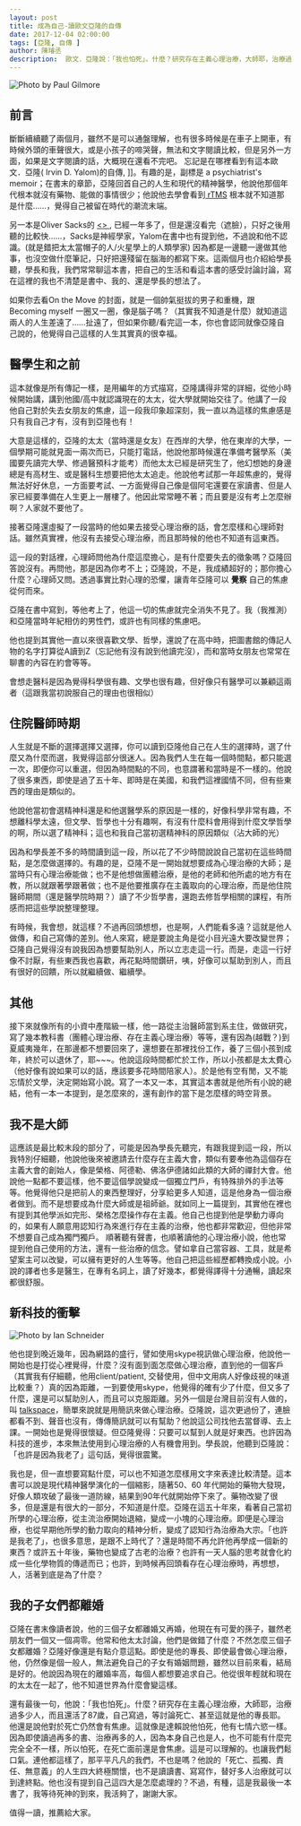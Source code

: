 ```yaml
---
layout: post
title: 成為自己-讀歐文亞隆的自傳 
date: 2017-12-04 02:00:00
tags: [亞隆, 自傳 ]
author: 陳璿丞
description:  歐文．亞隆說：「我也怕死」。什麼？研究存在主義心理治療，大師耶，治療過多少人，而且還活了87歲，討論死亡、甚至這就是他的專長耶。他還是說他對於死亡仍然會有焦慮。也讓我們鬆口氣。連他都這樣了，那平平凡凡的我們，不也是嗎？有種，這是我最後一本書了，我等待死神的到來，我活夠了，謝謝大家。
---
```


![Photo by Paul Gilmore](https://i.imgur.com/TXK66Fi.jpg)

## 前言<a id="sec-1-1"></a>

斷斷續續聽了兩個月，雖然不是可以通盤理解，也有很多時候是在車子上開車，有時候外頭的車聲很大，或是小孩子的啼哭聲，無法和文字閱讀比較，但是另外一方面，如果是文字閱讀的話，大概現在還看不完吧。 忘記是在哪裡看到有這本歐文．亞隆( Irvin D. Yalom)的自傳, <a id="orge627966"></a>]]。有趣的是，副標是 a psychiatrist's memoir；在書末的章節，亞隆回首自己的人生和現代的精神醫學，他說他那個年代根本就沒有藥物、能做的事情很少；他說他去學會看到[ rTMS](https://en.wikipedia.org/wiki/Transcranial_magnetic_stimulation) 根本就不知道那是什麼……，覺得自己被留在時代的潮流末端。

另一本是Oliver Sacks的 [ <<On the Move: A Life>> ](https://www.amazon.com/Move-Life-Oliver-Sacks/dp/0804170932), 已經一年多了，但是還沒看完（遮臉），只好之後用聽的比較快……，Sacks是神經學家，Yalom在書中也有提到他，不過說和他不認識。(就是錯把太太當帽子的人/火星學上的人類學家) 因為都是一邊聽一邊做其他事，也沒空做什麼筆記，只好把還殘留在腦海的都寫下來。這兩個月也介紹給學長聽，學長和我，我們常常聊這本書，把自己的生活和看這本書的感受討論討論，寫在這裡的我也不清楚是書中、我的、還是學長的想法了。


<!--more-->

如果你去看On the Move 的封面，就是一個帥氣挺拔的男子和重機，跟Becoming myself 一圈又一圈，像是腦子嗎？（其實我不知道是什麼）就知道這兩人的人生差遠了……扯遠了，但如果你聽/看完這一本，你也會認同就像亞隆自己說的，他覺得自己這樣的人生其實真的很幸福。

## 醫學生和之前<a id="sec-1-2"></a>

這本就像是所有傳記一樣，是用編年的方式描寫，亞隆講得非常的詳細，從他小時候開始講，講到他國/高中就認識現在的太太，從大學就開始交往了。他講了一段他自己對於失去女朋友的焦慮，這一段我印象超深刻，我一直以為這樣的焦慮感是只有我自己才有，沒有到亞隆也有！

大意是這樣的，亞隆的太太（當時還是女友）在西岸的大學，他在東岸的大學，一個學期可能就見面一兩次而已，只能打電話，他說他那時候還在準備考醫學系（美國要先讀完大學、修過醫預科才能考）而他太太已經是研究生了，他幻想她的身邊總是有高材生、或是醫科生想要把他太太追走。他說他考試那一年超焦慮的，覺得無法好好休息，一方面要考試、一方面覺得自己像是個阿宅還要在家讀書、但是人家已經要準備在人生更上一層樓了。他因此常常睡不著；而且要是沒有考上怎麼辦啊？人家就不要他了。

接著亞隆還虛擬了一段當時的他如果去接受心理治療的話，會怎麼樣和心理師對話。雖然真實裡，他沒有去接受心理治療，而且那時候的他也不知道有這東西。

這一段的對話裡，心理師問他為什麼這麼擔心，是有什麼要失去的徵象嗎？亞隆回答說沒有。再問他，那是因為你考不上；亞隆說，不是，我成績超好的；那你擔心什麼？心理師又問。透過事實比對心理的恐懼，讓青年亞隆可以 **覺察** 自己的焦慮從何而來。

亞隆在書中寫到，等他考上了，他這一切的焦慮就完全消失不見了。我（我推測）和亞隆當時年紀相仿的男性們，或許也有同樣的焦慮吧。

他也提到其實他一直以來很喜歡文學、哲學，還說了在高中時，把圖書館的傳記人物的名字打算從A讀到Z（忘記他有沒有說到他讀完沒），而和當時女朋友也常常在聊書的內容在約會等等。

會想走醫科是因為覺得科學很有趣、文學也很有趣，但好像只有醫學可以兼顧這兩者（這跟我當初說服自己的理由也很相似）

## 住院醫師時期<a id="sec-1-3"></a>

人生就是不斷的選擇選擇又選擇，你可以讀到亞隆他自己在人生的選擇時，選了什麼又為什麼而選，我覺得這部分很迷人。因為我們人生在每一個時間點，都只能選一次，即便你可以重選，但因為時間點的不同，也意謂著和當時是不一樣的。他說了很多東西，即使是過了五十年、即時是在美國，和我們這裡國情不同，但有些東西的理由是類似的。

他說他當初會選精神科還是和他選醫學系的原因是一樣的，好像科學非常有趣，不想離科學太遠，但文學、哲學也十分有趣啊，有沒有什麼科會用得到什麼文學哲學的啊，所以選了精神科；這也和我自己當初選精神科的原因類似（沾大師的光）

因為和學長差不多的時間讀到這一段，所以花了不少時間說說自己當初在這些時間點，是怎麼做選擇的。有趣的是，亞隆不是一開始就想要成為心理治療的大師；是當時只有心理治療能做；也不是他想做團體治療，是他的老師和他所處的地方有在教，所以就跟著學跟著做；也不是他要推廣存在主義取向的心理治療，而是他住院醫師期間（還是醫學院時期？）讀了不少哲學書，還跑去修哲學相關的課程，有所感而把這些學說整理整理。

有時候，我會想，就這樣？不過再回頭想想，也是啊，人們能看多遠？這就是他人做傳，和自己寫傳的差別。他人來寫，總是要說主角是從小目光遠大要改變世界；亞隆自己覺得沒有說我因為想要幫助別人，所以立志走這一行。而是，走這一行好像不討厭，有些東西我也喜歡，再花點時間鑽研，咦，好像可以幫助到別人，而且有很好的回饋，所以就繼續做、繼續學。

## 其他<a id="sec-1-4"></a>

接下來就像所有的小資中產階級一樣，他一路從主治醫師當到系主住，做做研究，寫了幾本教科書（團體心理治療、存在主義心理治療）等等，還有因為(越戰？)到夏威夷幾年，在那邊都不想要回來了，還想要在那裡找份工作，養了三個小孩到成年，終於可以退休了，耶~~~。他說這段時間都忙於工作，所以小孩都是太太費心（他好像有說如果可以的話，應該要多花時間陪家人）。於是他有空有閒，又不能忘情於文學，決定開始寫小說。寫了一本又一本，其實這本書就是他所有小說的總結，他有一本一本提到，是怎麼來的，還有創作的當下是怎麼樣的時空背景。

## 我不是大師<a id="sec-1-5"></a>

這應該是最比較末段的部分了，可能是因為學長先聽完，有跟我提到這一段，所以我特別仔細聽，他說他後來被邀請去什麼存在主義大會，類似有要奉他為這個存在主義大會的創始人，像是榮格、阿德勒、佛洛伊德諸如此類的大師的禪封大會。他說他一點都不要這樣，他不要這個學說變成一個獨立門戶，有特殊排外的手法等等。他覺得他只是把前人的東西整理好，分享給更多人知道，這是他身為一個治療者做到。而不是想要成為什麼大師或是祖師爺。就如同上一篇提到，其實他在<a id="org61ca781"></a>裡也有提到其他學派如完形、榮格怎麼操作存在主義。他自己也提到他是學動力導向的，如果有人願意用認知行為來進行存在主義的治療，他也都非常歡迎，但他非常不想要自己成為獨門獨戶。 順著聽有聲書，也順著讀他的心理治療小說，他也常提到他自己使用的方法，還有一些治療的信念。譬如拿自己當容器、工具，就是希望案主可以改變，可以擁有更好的人生等等。他自己把這些經歷都轉換成小說。小說的譯者也多是醫生，在專有名詞上，讀了好幾本，都覺得譯得十分通暢，讀起來都很舒服。



## 新科技的衝擊<a id="sec-1-6"></a>

![Photo by Ian Schneider](https://i.imgur.com/M4yREw5.jpg)

他也提到晚近幾年，因為網路的盛行，譬如使用skype視訊做心理治療，他說他一開始也是打從心裡覺得，什麼？沒有面到面怎麼做心理治療，直到他的一個客戶（其實我有仔細聽，他用client/patient, 交替使用，但中文用病人好像歧視的味道比較重？）真的因為距離，一到要使用skype，他覺得的確有少了什麼，但又多了什麼，還是可以幫助別人，而且可以克服距離。另外一個是台灣目前沒有人做的，叫 [talkspace](https://www.talkspace.com/)，簡單來說就是用簡訊來做心理治療。亞隆說，這次更過份了，連臉都看不到、聲音也沒有，傳傳簡訊就可以有幫助？他說這公司找他去當督導、去上課。一開始也是覺得很懷疑。但亞隆覺得：只要可以幫到人就是好東西。也許因為科技的進步，本來無法使用到心理治療的人有機會用到。學長說，他聽到亞隆說：「也許是因為我老了」這句話，覺得很震驚。

我也是，但一直想要寫點什麼，可以也不知道怎麼樣用文字來表達比較清楚。這本書可以說是現代精神醫學演化的一個縮影，隨著50、60 年代開始的藥物大發現，好像人類攻破了最後一道防線，結果到90年代就開始停下來了。藥物改變了很多，但是還是有很大的一部分，不知道是什麼。亞隆在這五十年來，看著自己當初所學的心理治療，從主流治療開始退縮，變成一小塊的心理治療。即便是心理治療，也從早期他所學的動力取向的精神分析，變成了認知行為治療為大宗。「也許是我老了」，也很多意思，是跟不上時代了？還是時間不再允許他再學成一個新的東西？或許五十年後，藥物也變成了古老的治療？也許有一天人腦的思考就會化約成一些化學物質的傳遞而已；也許，到時候再回頭看存在心理治療時，再想想，人，活著到底是為了什麼？

## 我的子女們都離婚<a id="sec-1-7"></a>

亞隆在書末像讀者說，他的三個子女都離婚又再婚，他現在有可愛的孫子，雖然老朋友們一個又一個凋零。他常和他太太討論，他們是做錯了什麼？不然怎麼三個子女都離婚？亞隆好像還是有點介意這點。即使是他的專長、即使最會做心理治療，他，仍然像是個一般人，無法避免自己的子女有婚姻問題，雖然以目前來看，結局是好的。他說因為現在的離婚率高，每個人都想要追求自己。他從很年輕就和現在的太太在一起了，他不知道世界為什麼會變這樣。

還有最後一句，他說：「我也怕死」。什麼？研究存在主義心理治療，大師耶，治療過多少人，而且還活了87歲，自己寫過<a id="org96bbe49"></a>，<a id="orge318b08"></a>等討論死亡、甚至這就是他的專長耶。他還是說他對於死亡仍然會有焦慮。這就像是達賴說他怕死，他有七情六慾一樣。因為即使讀過再多的書、治療再多的人，因為本身自己也是人，也不可能有什麼完完全全不一樣，所以怕死，在死亡面前還是會焦慮。這是可以理解的。也讓我們鬆口氣。連他都這樣了，那平平凡凡的我們，不也是嗎？他說的「死亡、孤獨、責任、無意義」的人生四大終極關懷，也不是讀讀書、寫寫作，替好多人治療就可以到達終點。他也沒有提到自己這四大是怎麼處理的？不過，有種，這是我最後一本書了，我等待死神的到來，我活夠了，謝謝大家。

值得一讀，推薦給大家。
